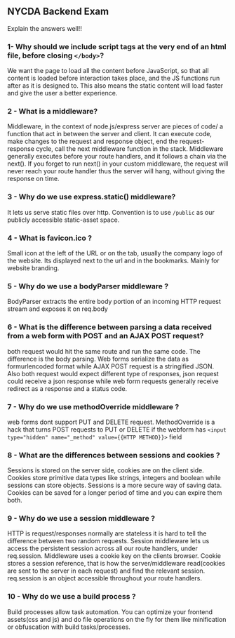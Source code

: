 ## NYCDA Backend Exam

Explain the answers well!!

### 1- Why should we include script tags at the very end of an html file, before closing  ```</body>```?
We want the page to load all the content before JavaScript, so that all content is loaded before interaction takes place, and the JS functions run after as it is designed to. This also means the static content will load faster and give the user a better experience.


### 2 - What is a middleware?
Middleware, in the context of node.js/express server are pieces of code/ a function that act in between the server and client. It can execute code, make changes to the request and response object, end the request-response cycle, call the next middleware function in the stack. Middleware generally executes before your route handlers, and it follows a chain via the next(). If you forget to run next() in your custom middleware, the request will never reach your route handler thus the server will hang, without giving the response on time.

### 3 - Why do we use express.static() middleware?
It lets us serve static files over http. Convention is to use ```/public``` as our publicly accessible static-asset space.

### 4 - What is favicon.ico ?
Small icon at the left of the URL or on the tab, usually the company logo of the website. Its displayed next to the url and in the bookmarks. Mainly for website branding.

### 5 - Why do we use a bodyParser middleware ?
BodyParser extracts the entire body portion of an incoming HTTP request stream and exposes it on req.body

### 6 - What is the difference between parsing a data received from a web form with POST and an AJAX POST request?
both request would hit the same route and run the same code. The difference is the body parsing. Web forms serialize the data as formurlencoded format while AJAX POST request is a stringified JSON. Also both request would expect different type of responses, json request could receive a json response while web form requests generally receive redirect as a response and a status code.

### 7 - Why do we use methodOverride middleware ?
web forms dont support PUT and DELETE request. MethodOverride is a hack that turns POST requests to PUT or DELETE if the webform has ```<input type="hidden" name="_method" value={{HTTP METHOD}}>``` field

### 8 - What are the differences between sessions and cookies ?
Sessions is stored on the server side, cookies are on the client side. Cookies store primitive data types like strings, integers and boolean while sessions can store objects. Sessions is a more secure way of saving data. Cookies can be saved for a longer period of time and you can expire them both.

### 9 - Why do we use a session middleware ?
HTTP is request/responses normally are stateless it is hard to tell the difference between two random requests. Session middleware lets us access the persistent session across all our route handlers, under req.session. Middleware uses a cookie key on the clients browser. Cookie stores a session reference, that is how the server/middleware read(cookies are sent to the server in each request) and find the relevant session. req.session is an object accessible throughout your route handlers.

### 10 - Why do we use a build process ?
Build processes allow task automation. You can optimize your frontend assets(css and js) and do file operations on the fly for them like minification or obfuscation with build tasks/processes.
